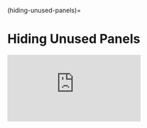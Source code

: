 (hiding-unused-panels)=

# Hiding Unused Panels

<div class="video-container">
   <iframe src="https://www.youtube.com/embed/z19c6b7XOWo" frameborder="0" allowfullscreen></iframe>
</div>